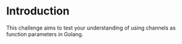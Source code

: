 # Introduction

This challenge aims to test your understanding of using channels as function parameters in Golang.
